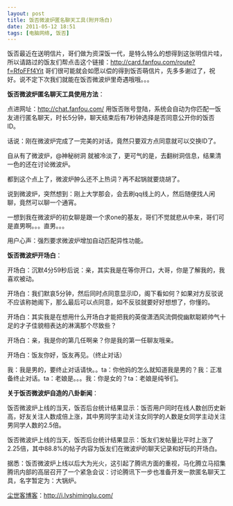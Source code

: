 ```yaml
---
layout: post
title: 饭否微波炉匿名聊天工具(附开场白)
date: 2011-05-12 18:51
tags: [电脑网络, 饭否]
---
```

饭否最近在送明信片，哥们做为资深饭一代，是特么特么的想得到这张明信片哇，所以请路过的饭友们帮点击这个链接：<a href="http://card.fanfou.com/route?f=RfoFFf4Yit" target="_blank">http://card.fanfou.com/route?f=RfoFFf4Yit</a> 哥们很可能就会如愿以偿的得到饭否萌信片，先多多谢过了，祝好。说不定下次我们就能在饭否微波炉里奇遇哦哦。。。

<strong>饭否微波炉匿名聊天工具使用方法</strong>：

点进网址：<a href="http://chat.fanfou.com/" target="_blank">http://chat.fanfou.com/ </a>用饭否账号登陆，系统会自动为你匹配一饭友进行匿名聊天，时长5分钟，聊天结束后有7秒钟选择是否同意公开你的饭否ID。

话说：刚在微波炉完成了一完美的对话，竟然只要双方点同意就可以交换ID了。

自从有了微波炉，@神秘树洞 就被冷淡了，更可气的是，去翻树洞信息，结果清一色的还在讨论微波炉。

都到这个点上了，微波炉肿么还不上热词？再不起锅就要烧胡了。

说到微波炉，突然想到：刚上大学那会，会去刷qq线上的人，然后随便找人闲聊，竟然可以聊一个通宵。

一想到我在微波炉的初女聊是跟一个求one的基友，哥们不觉就悲从中来，哥们可是直男啊。。。直男。。。

用户心声：强烈要求微波炉增加自动匹配异性功能。

<strong>饭否微波炉开场白</strong>：

开场白：沉默4分59秒后说：亲，其实我是在等你开口，大哥，你是了解我的，我喜欢被动。

开场白：我们默哀5分钟，然后同时点同意显示ID，阁下看如何？如果对方反驳说不应该称她阁下，那么最后可以点同意，如不反驳就要好好想想了，你懂的。

开场白：其实我是在想用什么开场白才能把我的英俊潇洒风流倜傥幽默聪颖帅气十足的才子佳貌相表达的淋漓那个尽致些？

开场白：亲，我是你的第几任啊亲？你是我的第一任聊友哦亲。

开场白：饭友你好，饭友再见。（终止对话）

我：我是男的，要终止对话请快。。ta：你他妈的怎么就知道我是男的？我：正准备终止对话。ta：老娘是。。。我：你是女的？ta：老娘是纯爷们。

<strong>关于饭否微波炉自造的八卦新闻</strong>：

饭否微波炉上线的当天，饭否后台统计结果显示：饭否用户同时在线人数创历史新高，好友关注人数成倍上涨，其中男同学主动关注女同学的人数是女同学主动关注男同学人数的2.5倍。

饭否微波炉上线的当天，饭否后台统计结果显示：饭友们发帖量比平时上涨了2.25倍，其中88.8%的帖子内容为饭友们在微波炉的聊天记录和好玩的开场白。

据悉：饭否微波炉上线以后大为光火，这引起了腾讯方面的重视，马化腾立马招集腾讯内部的高层召开了一个紧急会议：讨论腾讯下一步也准备开发一款匿名聊天工具，名字暂定为：大锅炉。


<a href="http://i.lvshiminglu.com/">尘世客博客</a>：<a href="http://i.lvshiminglu.com/">http://i.lvshiminglu.com/</a>

